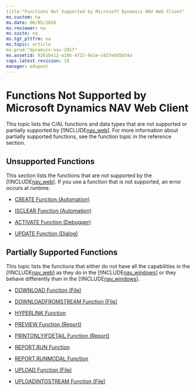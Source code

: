 ```yaml
---
title:"Functions Not Supported by Microsoft Dynamics NAV Web Client"
ms.custom: na
ms.date: 06/05/2016
ms.reviewer: na
ms.suite: na
ms.tgt_pltfrm: na
ms.topic: article
ms-prod:"dynamics-nav-2017"
ms.assetid: 9261b412-a16b-4732-8e1e-c627e0d5b54a
caps.latest.revision: 10
manager: edupont
---
```

# Functions Not Supported by Microsoft Dynamics NAV Web Client
This topic lists the C\/AL functions and data types that are not supported or partially supported by [!INCLUDE[nav_web](includes/nav_web_md.md)]. For more information about partially supported functions, see the function topic in the reference section.  
  
## Unsupported Functions  
 This section lists the functions that are not supported by the [!INCLUDE[nav_web](includes/nav_web_md.md)]. If you use a function that is not supported, an error occurs at runtime.  
  
-   [CREATE Function \(Automation\)](CREATE-Function--Automation-.md)  
  
-   [ISCLEAR Function \(Automation\)](ISCLEAR-Function--Automation-.md)  
  
-   [ACTIVATE Function \(Debugger\)](ACTIVATE-Function--Debugger-.md)  
  
-   [UPDATE Function \(Dialog\)](UPDATE-Function--Dialog-.md)  
  
## Partially Supported Functions  
 This topic lists the functions that either do not have all the capabilities in the [!INCLUDE[nav_web](includes/nav_web_md.md)] as they do in the [!INCLUDE[nav_windows](includes/nav_windows_md.md)] or they behave differently than in the [!INCLUDE[nav_windows](includes/nav_windows_md.md)].  
  
-   [DOWNLOAD Function \(File\)](DOWNLOAD-Function--File-.md)  
  
-   [DOWNLOADFROMSTREAM Function \(File\)](DOWNLOADFROMSTREAM-Function--File-.md)  
  
-   [HYPERLINK Function](HYPERLINK-Function.md)  
  
-   [PREVIEW Function \(Report\)](PREVIEW-Function--Report-.md)  
  
-   [PRINTONLYIFDETAIL Function \(Report\)](PRINTONLYIFDETAIL-Function--Report-.md)  
  
-   [REPORT.RUN Function](REPORT.RUN-Function.md)  
  
-   [REPORT.RUNMODAL Function](REPORT.RUNMODAL-Function.md)  
  
-   [UPLOAD Function \(File\)](UPLOAD-Function--File-.md)  
  
-   [UPLOADINTOSTREAM Function \(File\)](UPLOADINTOSTREAM-Function--File-.md)